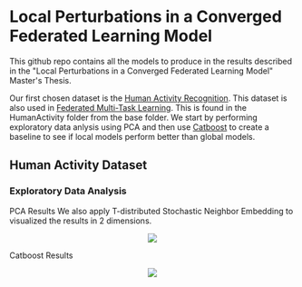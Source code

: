 # Local Perturbations in a Converged Federated Learning Model

This github repo contains all the models to produce in the results described in the "Local Perturbations in a Converged Federated Learning Model" Master's Thesis.

Our first chosen dataset is the [Human Activity Recognition](https://archive.ics.uci.edu/ml/datasets/human+activity+recognition+using+smartphones).
This dataset is also used in [Federated Multi-Task Learning](https://arxiv.org/pdf/1705.10467.pdf). This is found in the HumanActivity folder from the base folder.
We start by performing exploratory data anlysis using PCA and then use [Catboost](https://github.com/catboost/catboost) to create a baseline to see if local models perform better than global models.

## Human Activity Dataset

### Exploratory Data Analysis

PCA Results We also apply T-distributed Stochastic Neighbor Embedding to visualized the results in 2 dimensions. 

<p align="center">
  <img src="https://github.com/JiahanLiu/LocalGlobalFedLearning/blob/master/HumanActivityRecognition/eda/pca_results/PCA.png">
</p>

Catboost Results

<p align="center">
  <img src="https://github.com/JiahanLiu/LocalGlobalFedLearning/blob/master/HumanActivityRecognition/eda/catboost_results/Catboost_Results.png">
</p>


